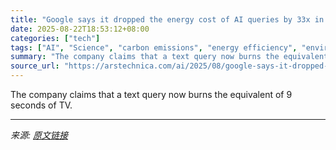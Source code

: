 ```yaml
---
title: "Google says it dropped the energy cost of AI queries by 33x in one year"
date: 2025-08-22T18:53:12+08:00
categories: ["tech"]
tags: ["AI", "Science", "carbon emissions", "energy efficiency", "environmental impact", "google", "processor"]
summary: "The company claims that a text query now burns the equivalent of 9 seconds of TV."
source_url: "https://arstechnica.com/ai/2025/08/google-says-it-dropped-the-energy-cost-of-ai-queries-by-33x-in-one-year/"
---
```


The company claims that a text query now burns the equivalent of 9 seconds of TV.

---

*来源: [原文链接](https://arstechnica.com/ai/2025/08/google-says-it-dropped-the-energy-cost-of-ai-queries-by-33x-in-one-year/)*

